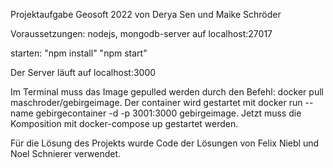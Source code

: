 Projektaufgabe Geosoft 2022
von Derya Sen und Maike Schröder

Voraussetzungen:
nodejs,
mongodb-server auf localhost:27017

starten:
"npm install"
"npm start"

Der Server läuft auf localhost:3000

Im Terminal muss das Image gepulled werden durch den Befehl: docker pull maschroder/gebirgeimage. Der container wird gestartet mit docker run --name gebirgecontainer -d -p 3001:3000 gebirgeimage. Jetzt muss die Komposition mit docker-compose up gestartet werden.


Für die Lösung des Projekts wurde Code der Lösungen von Felix Niebl und Noel Schnierer verwendet.


